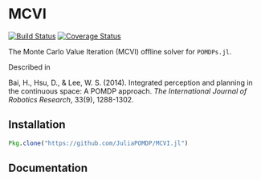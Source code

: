 # MCVI

[![Build Status](https://travis-ci.org/JuliaPOMDP/MCVI.jl.svg?branch=master)](https://travis-ci.org/JuliaPOMDP/MCVI.jl)
[![Coverage Status](https://coveralls.io/repos/github/JuliaPOMDP/MCVI.jl/badge.svg?branch=master)](https://coveralls.io/github/JuliaPOMDP/MCVI.jl?branch=master)

The Monte Carlo Value Iteration (MCVI) offline solver for `POMDPs.jl`.

Described in

Bai, H., Hsu, D., & Lee, W. S. (2014). Integrated perception and planning in the continuous space: A POMDP approach. *The International Journal of Robotics Research*, 33(9), 1288-1302.

## Installation

```julia
Pkg.clone("https://github.com/JuliaPOMDP/MCVI.jl")
```

## Documentation


